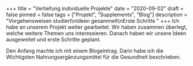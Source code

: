 +++
title = "Vertiefung individuelle Projekte"
date = "2020-09-02"
draft = false
pinned = false
tags = ["Projekt", "Supplements", "Blog"]
description = "Vorgehensweisen studiert\nIdeen gesammelt\nErste Schritte "
+++
Ich habe an unserem Projekt weiter gearbeitet. Wir haben zusammen überlegt, welche weitere Themen uns interessieren. Danach haben wir unsere Ideen ausgeweitet und erste Schritte geplant.

Den Anfang machte ich mit einem Blogeintrag. Darin habe ich die Wichtigsten Nahrungsergänzungsmittel für die Gesundheit beschrieben.